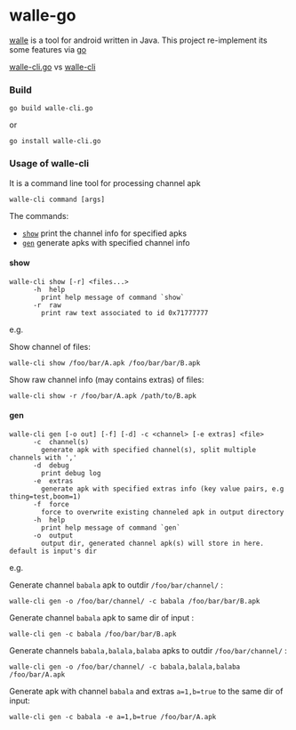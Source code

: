 walle-go
===
[walle](https://github.com/Meituan-Dianping/walle/) is a tool for android written in Java.
This project re-implement its some features via [go](https://golang.org/)

[walle-cli.go](walle-cli.go) vs [walle-cli](https://github.com/Meituan-Dianping/walle/tree/master/walle-cli)

### Build ###
```
go build walle-cli.go
```
or
```
go install walle-cli.go
```

### Usage of walle-cli ###

It is a command line tool for processing channel apk

    walle-cli command [args]

The commands:  
- [`show`](#show)  print the channel info for specified apks
- [`gen`](#gen)    generate apks with specified channel info 

#### show ####
```
walle-cli show [-r] <files...>
      -h  help
        print help message of command `show`
      -r  raw
        print raw text associated to id 0x71777777
```

e.g.

Show channel of files:  

```
walle-cli show /foo/bar/A.apk /foo/bar/bar/B.apk
```

Show raw channel info (may contains extras) of files:  

```
walle-cli show -r /foo/bar/A.apk /path/to/B.apk
```

#### gen  ####
```
walle-cli gen [-o out] [-f] [-d] -c <channel> [-e extras] <file>
      -c  channel(s)
        generate apk with specified channel(s), split multiple channels with ','
      -d  debug
        print debug log
      -e  extras
        generate apk with specified extras info (key value pairs, e.g thing=test,boom=1)
      -f  force
        force to overwrite existing channeled apk in output directory
      -h  help
        print help message of command `gen`
      -o  output
        output dir, generated channel apk(s) will store in here. default is input's dir
```
e.g.

Generate channel `babala` apk to outdir `/foo/bar/channel/` :  

```
walle-cli gen -o /foo/bar/channel/ -c babala /foo/bar/bar/B.apk
```

Generate channel `babala` apk to same dir of input :  

```
walle-cli gen -c babala /foo/bar/bar/B.apk
```

Generate channels `babala,balala,balaba` apks  to outdir `/foo/bar/channel/` :  

```
walle-cli gen -o /foo/bar/channel/ -c babala,balala,balaba /foo/bar/A.apk
```

Generate apk with channel `babala` and extras `a=1,b=true` to the same dir of input:  

```
walle-cli gen -c babala -e a=1,b=true /foo/bar/A.apk
```
